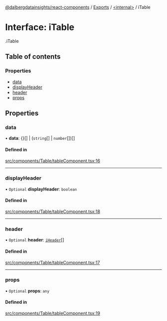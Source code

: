 [@dalbergdatainsights/react-components](../README.md) / [Exports](../modules.md) / [<internal\>](../modules/internal_.md) / iTable

# Interface: iTable

[<internal>](../modules/internal_.md).iTable

## Table of contents

### Properties

- [data](internal_.iTable.md#data)
- [displayHeader](internal_.iTable.md#displayheader)
- [header](internal_.iTable.md#header)
- [props](internal_.iTable.md#props)

## Properties

### data

• **data**: {}[] \| (`string`[] \| `number`[])[]

#### Defined in

[src/components/Table/tableComponent.tsx:16](https://github.com/DalbergDataInsights/react-components/blob/eddc6af/src/components/Table/tableComponent.tsx#L16)

___

### displayHeader

• `Optional` **displayHeader**: `boolean`

#### Defined in

[src/components/Table/tableComponent.tsx:18](https://github.com/DalbergDataInsights/react-components/blob/eddc6af/src/components/Table/tableComponent.tsx#L18)

___

### header

• `Optional` **header**: [`iHeader`](internal_.iHeader.md)[]

#### Defined in

[src/components/Table/tableComponent.tsx:17](https://github.com/DalbergDataInsights/react-components/blob/eddc6af/src/components/Table/tableComponent.tsx#L17)

___

### props

• `Optional` **props**: `any`

#### Defined in

[src/components/Table/tableComponent.tsx:19](https://github.com/DalbergDataInsights/react-components/blob/eddc6af/src/components/Table/tableComponent.tsx#L19)
